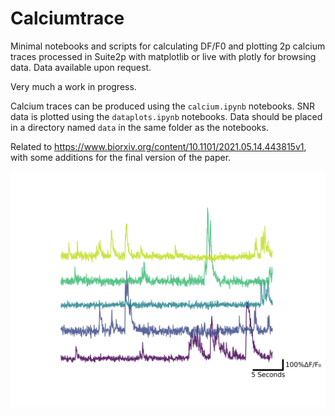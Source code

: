 # Calciumtrace
Minimal notebooks and scripts for calculating DF/F0 and plotting 2p calcium traces processed in Suite2p with matplotlib or live with plotly for browsing data. Data available upon request.

Very much a work in progress.

Calcium traces can be produced using the `calcium.ipynb` notebooks. SNR data is plotted using the `dataplots.ipynb` notebooks. Data should be placed in a directory named `data` in the same folder as the notebooks.

Related to https://www.biorxiv.org/content/10.1101/2021.05.14.443815v1, with some additions for the final version of the paper.

![Alt text](./test.png)

